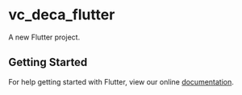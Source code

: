 # vc_deca_flutter

A new Flutter project.

## Getting Started

For help getting started with Flutter, view our online
[documentation](https://flutter.io/).
